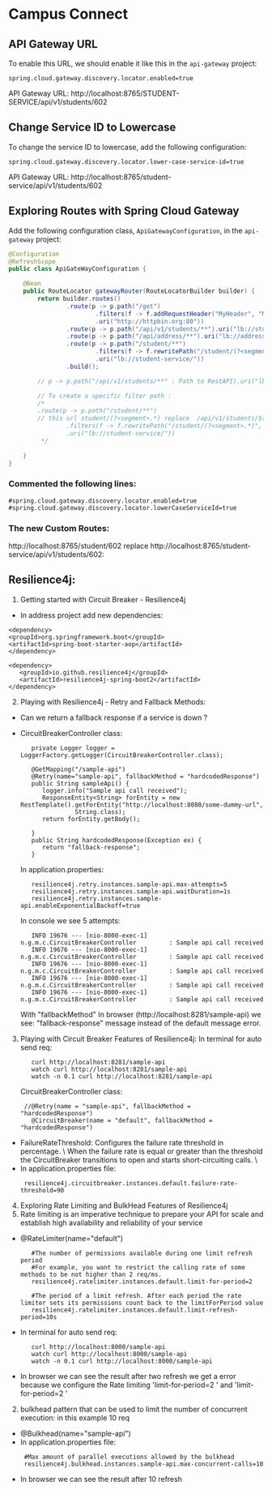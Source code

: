 # Campus Connect

## API Gateway URL
To enable this URL, we should enable it like this in the `api-gateway` project:

``` 
spring.cloud.gateway.discovery.locator.enabled=true
```
API Gateway URL: http://localhost:8765/STUDENT-SERVICE/api/v1/students/602

## Change Service ID to Lowercase
To change the service ID to lowercase, add the following configuration:
```
spring.cloud.gateway.discovery.locator.lower-case-service-id=true
```

API Gateway URL: http://localhost:8765/student-service/api/v1/students/602

## Exploring Routes with Spring Cloud Gateway
Add the following configuration class, `ApiGatewayConfiguration`, in the `api-gateway` project:

```java
@Configuration
@RefreshScope
public class ApiGateWayConfiguration {

    @Bean
    public RouteLocator gatewayRouter(RouteLocatorBuilder builder) {
        return builder.routes()
                .route(p -> p.path("/get")
                        .filters(f -> f.addRequestHeader("MyHeader", "MyURI").addRequestParameter("Param", "MyValue"))
                        .uri("http://httpbin.org:80"))
                .route(p -> p.path("/api/v1/students/**").uri("lb://student-service/"))
                .route(p -> p.path("/api/address/**").uri("lb://address-service/"))
                .route(p -> p.path("/student/**")
                        .filters(f -> f.rewritePath("/student/(?<segment>.*)", "/api/v1/students/${segment}"))
                        .uri("lb://student-service/"))
                .build();

        // p -> p.path("/api/v1/students/**" : Path to RestAPI).uri("lb://student-service/": name of service)

        // To create a specific filter path :
        /*
        .route(p -> p.path("/student/**")
        // this url student/(?<segment>.*) replace  /api/v1/students/${segment}
                .filters(f -> f.rewritePath("/student/(?<segment>.*)", "/api/v1/students/${segment}"))
                .uri("lb://student-service/"))
         */

    }
}
```
### Commented the following lines:
``` 
#spring.cloud.gateway.discovery.locator.enabled=true
#spring.cloud.gateway.discovery.locator.lowerCaseServiceId=true
```

### The new Custom Routes:
http://localhost:8765/student/602 replace http://localhost:8765/student-service/api/v1/students/602:

## Resilience4j:
1. Getting started with Circuit Breaker - Resilience4j
  * In address project add new dependencies:
  ```
  <dependency>
  <groupId>org.springframework.boot</groupId>
  <artifactId>spring-boot-starter-aop</artifactId>
  </dependency>

  <dependency>
     <groupId>io.github.resilience4j</groupId>
     <artifactId>resilience4j-spring-boot2</artifactId>
  </dependency>
  ```

2. Playing with Resilience4j - Retry and Fallback Methods:
  - Can we return a fallback response if a service is down ?
  * CircuitBreakerController class:

     ```
        private Logger logger = LoggerFactory.getLogger(CircuitBreakerController.class);

        @GetMapping("/sample-api")
        @Retry(name="sample-api", fallbackMethod = "hardcodedResponse")
        public String sampleApi() {
           logger.info("Sample api call received");
           ResponseEntity<String> forEntity = new RestTemplate().getForEntity("http://localhost:8080/some-dummy-url",
                    String.class);
           return forEntity.getBody();
           
        }
        public String hardcodedResponse(Exception ex) {
           return "fallback-response";
        }
     ```
    In application.properties:
     ```
        resilience4j.retry.instances.sample-api.max-attempts=5
        resilience4j.retry.instances.sample-api.waitDuration=1s
        resilience4j.retry.instances.sample-api.enableExponentialBackoff=true
     ```
    In console we see 5 attempts:
     ```
        INFO 19676 --- [nio-8000-exec-1] n.g.m.c.CircuitBreakerController         : Sample api call received
        INFO 19676 --- [nio-8000-exec-1] n.g.m.c.CircuitBreakerController         : Sample api call received
        INFO 19676 --- [nio-8000-exec-1] n.g.m.c.CircuitBreakerController         : Sample api call received
        INFO 19676 --- [nio-8000-exec-1] n.g.m.c.CircuitBreakerController         : Sample api call received
        INFO 19676 --- [nio-8000-exec-1] n.g.m.c.CircuitBreakerController         : Sample api call received
     ```
    With "fallbackMethod" In browser (http://localhost:8281/sample-api) we see: "fallback-response" message instead of the default message error.

3. Playing with Circuit Breaker Features of Resilience4j:
   In terminal for auto send req:
     ```
        curl http://localhost:8281/sample-api
        watch curl http://localhost:8281/sample-api
        watch -n 0.1 curl http://localhost:8281/sample-api
     ```
   CircuitBreakerController class:
      ```
       //@Retry(name = "sample-api", fallbackMethod = "hardcodedResponse")
         @CircuitBreaker(name = "default", fallbackMethod = "hardcodedResponse")
      ```
  - FailureRateThreshold: Configures the failure rate threshold in percentage. \ When the failure rate is equal or greater than the threshold the CircuitBreaker transitions to open and starts short-circuiting calls. \
  - In application.properties file:
      ```
       resilience4j.circuitbreaker.instances.default.failure-rate-threshold=90
      ``` 
4. Exploring Rate Limiting and BulkHead Features of Resilience4j
  1.  Rate limiting is an imperative technique to prepare your API for scale and establish high availability and reliability of your service
  * @RateLimiter(name="default")
      ```
         #The number of permissions available during one limit refresh period
         #For example, you want to restrict the calling rate of some methods to be not higher than 2 req/ms.
         resilience4j.ratelimiter.instances.default.limit-for-period=2 

         #The period of a limit refresh. After each period the rate limiter sets its permissions count back to the limitForPeriod value
         resilience4j.ratelimiter.instances.default.limit-refresh-period=10s
      ```
  * In terminal for auto send req:
      ```
         curl http://localhost:8000/sample-api
         watch curl http://localhost:8000/sample-api
         watch -n 0.1 curl http://localhost:8000/sample-api
      ```
  * In browser we can see the result after two refresh we get a error because we configure the Rate limiting 'limit-for-period=2 ' and 'limit-for-period=2 '
  2.  bulkhead pattern that can be used to limit the number of concurrent execution: in this example 10 req
  * @Bulkhead(name="sample-api")
  * In application.properties file:
      ```
       #Max amount of parallel executions allowed by the bulkhead
       resilience4j.bulkhead.instances.sample-api.max-concurrent-calls=10
      ``` 
  * In browser we can see the result after 10 refresh




